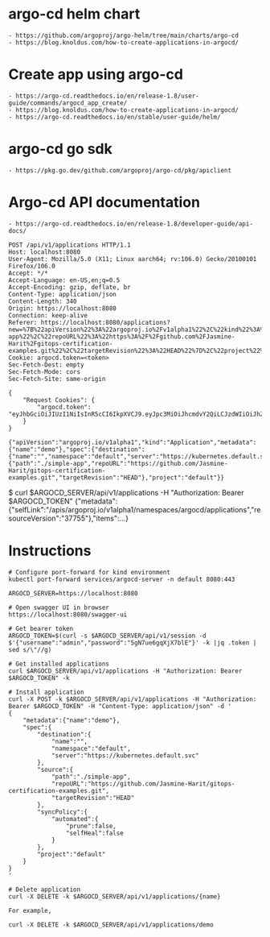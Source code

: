 # argo-cd helm chart

    - https://github.com/argoproj/argo-helm/tree/main/charts/argo-cd
    - https://blog.knoldus.com/how-to-create-applications-in-argocd/

# Create app using argo-cd

    - https://argo-cd.readthedocs.io/en/release-1.8/user-guide/commands/argocd_app_create/
    - https://blog.knoldus.com/how-to-create-applications-in-argocd/
    - https://argo-cd.readthedocs.io/en/stable/user-guide/helm/

# argo-cd go sdk

    - https://pkg.go.dev/github.com/argoproj/argo-cd/pkg/apiclient

# Argo-cd API documentation

    - https://argo-cd.readthedocs.io/en/release-1.8/developer-guide/api-docs/

```
POST /api/v1/applications HTTP/1.1
Host: localhost:8080
User-Agent: Mozilla/5.0 (X11; Linux aarch64; rv:106.0) Gecko/20100101 Firefox/106.0
Accept: */*
Accept-Language: en-US,en;q=0.5
Accept-Encoding: gzip, deflate, br
Content-Type: application/json
Content-Length: 340
Origin: https://localhost:8080
Connection: keep-alive
Referer: https://localhost:8080/applications?new=%7B%22apiVersion%22%3A%22argoproj.io%2Fv1alpha1%22%2C%22kind%22%3A%22Application%22%2C%22metadata%22%3A%7B%22name%22%3A%22demo%22%7D%2C%22spec%22%3A%7B%22destination%22%3A%7B%22name%22%3A%22%22%2C%22namespace%22%3A%22default%22%2C%22server%22%3A%22https%3A%2F%2Fkubernetes.default.svc%22%7D%2C%22source%22%3A%7B%22path%22%3A%22.%2Fsimple-app%22%2C%22repoURL%22%3A%22https%3A%2F%2Fgithub.com%2FJasmine-Harit%2Fgitops-certification-examples.git%22%2C%22targetRevision%22%3A%22HEAD%22%7D%2C%22project%22%3A%22default%22%7D%7D
Cookie: argocd.token=<token>
Sec-Fetch-Dest: empty
Sec-Fetch-Mode: cors
Sec-Fetch-Site: same-origin

{
	"Request Cookies": {
		"argocd.token": "eyJhbGciOiJIUzI1NiIsInR5cCI6IkpXVCJ9.eyJpc3MiOiJhcmdvY2QiLCJzdWIiOiJhZG1pbjpsb2dpbiIsImV4cCI6MTY2NzkyNTcyNywibmJmIjoxNjY3ODM5MzI3LCJpYXQiOjE2Njc4MzkzMjcsImp0aSI6Ijc0OWIxZjFkLTcwMmItNDQxOC1iOTI4LTA3ZmFiNTk2MzkxMiJ9.Cp8ZabyUYiuTeyKtMZkB5R9QVGUMWlW72jhxB9lUUlw"
	}
}

{"apiVersion":"argoproj.io/v1alpha1","kind":"Application","metadata":{"name":"demo"},"spec":{"destination":{"name":"","namespace":"default","server":"https://kubernetes.default.svc"},"source":{"path":"./simple-app","repoURL":"https://github.com/Jasmine-Harit/gitops-certification-examples.git","targetRevision":"HEAD"},"project":"default"}}
```

$ curl $ARGOCD_SERVER/api/v1/applications -H "Authorization: Bearer $ARGOCD_TOKEN" 
{"metadata":{"selfLink":"/apis/argoproj.io/v1alpha1/namespaces/argocd/applications","resourceVersion":"37755"},"items":...}



# Instructions

```
# Configure port-forward for kind environment
kubectl port-forward services/argocd-server -n default 8080:443

ARGOCD_SERVER=https://localhost:8080

# Open swagger UI in browser
https://localhost:8080/swagger-ui

# Get bearer token
ARGOCD_TOKEN=$(curl -s $ARGOCD_SERVER/api/v1/session -d $'{"username":"admin","password":"5gN7ue6gqXjX7blE"}' -k |jq .token | sed s/\"//g)

# Get installed applications
curl $ARGOCD_SERVER/api/v1/applications -H "Authorization: Bearer $ARGOCD_TOKEN" -k

# Install application
curl -X POST -k $ARGOCD_SERVER/api/v1/applications -H "Authorization: Bearer $ARGOCD_TOKEN" -H "Content-Type: application/json" -d '
{
    "metadata":{"name":"demo"},
    "spec":{
        "destination":{
            "name":"",
            "namespace":"default",
            "server":"https://kubernetes.default.svc"
        },
        "source":{
            "path":"./simple-app",
            "repoURL":"https://github.com/Jasmine-Harit/gitops-certification-examples.git",
            "targetRevision":"HEAD"
        },
        "syncPolicy":{
            "automated":{
                "prune":false,
                "selfHeal":false
            }
        },
        "project":"default"
    }
}
'

# Delete application
curl -X DELETE -k $ARGOCD_SERVER/api/v1/applications/{name}

For example,

curl -X DELETE -k $ARGOCD_SERVER/api/v1/applications/demo

```
